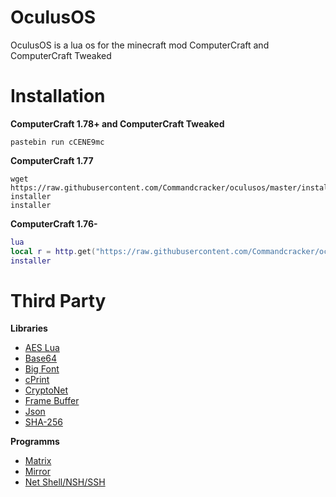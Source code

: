 # OculusOS
OculusOS is a lua os for the minecraft mod ComputerCraft and ComputerCraft Tweaked
# Installation
**ComputerCraft 1.78+ and ComputerCraft Tweaked**
```
pastebin run cCENE9mc
```
**ComputerCraft 1.77**
```
wget https://raw.githubusercontent.com/Commandcracker/oculusos/master/installer.lua installer
installer
```
**ComputerCraft 1.76-**
```lua
lua
local r = http.get("https://raw.githubusercontent.com/Commandcracker/oculusos/master/installer.lua"); local f = fs.open( shell.resolve( "installer" ), "w" ); f.write( r.readAll() ); f.close(); r.close(); exit()
installer
```
# Third Party
**Libraries**
- [AES Lua](https://github.com/SquidDev-CC/aeslua)
- [Base64](https://pastebin.com/QYvNKrXE)
- [Big Font](https://pastebin.com/3LfWxRWh)
- [cPrint](https://pastebin.com/2sxYu2Mq)
- [CryptoNet](https://github.com/SiliconSloth/CryptoNet)
- [Frame Buffer](https://github.com/lyqyd/framebuffer)
- [Json](https://pastebin.com/4nRg9CHU)
- [SHA-256](https://pastebin.com/gsFrNjbt)

**Programms**
- [Matrix](https://pastebin.com/KQjmtASU)
- [Mirror](http://pastebin.com/DW3LCC3L)
- [Net Shell/NSH/SSH](https://pastebin.com/X5Fysdi4)

